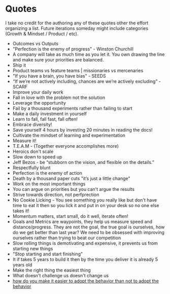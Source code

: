 Quotes 
======

I take no credit for the authoring any of these quotes other the effort organizing a list. Future iterations someday might include categories (Growth & Mindset / Product / etc). 

- Outcomes vs Outputs
- "Perfection is the enemy of progress​" - Winston Churchill​
- A company will take as much time as you let it. You own drawing the line and make sure your priorities are balanced. 
- Ship it
- Product teams vs feature teams | missionaries vs mercenaries 
- "If you have a brain, you have bias" - SEEDS
- “If we’re not actively including, chances are we’re actively excluding” - SCARF
- Improve your daily work 
- Fall in love with the problem not the solution​
- Leverage the opportunity ​
- Fail by a thousand experiments rather than failing to start​
- Make a daily investment in yourself
- Learn to fall, fall fast, fall often! 
- Embrace diversity!​
- Save yourself 4 hours by investing 20 minutes in reading the docs!​
- Cultivate the mindset of learning and experimentation 
- Measure it!​
- T.E.A.M - (Together everyone accomplishes more)​
- Heroics don't scale
- Slow down to speed up
- Jeff Bezos - be “stubborn on the vision, and flexible on the details.”
- Respectfully blunt 
- Perfection is the enemy of action 
- Death by a thousand paper cuts "it’s just a little change"
- Work on the most important things
- You can argue on priorities but you can't argue the results 
- Strive towards direction, not perfprection
- No Cookie Licking - You see something you really like but don't have time to eat it then so you lick it and put in on your desk so no one else takes it!
- Momentum matters, start small, do it well, iterate often!
- Goals and Metrics are waypoints, they help us measure speed and distance/progress. They are not the goal, the true goal is ourselves, how do we get better than last year? We need to be obsessed with improving ourselves rather than trying to beat our competition
- Slow rolling things is demotivating and expensive, it prevents us from starting new things 
- "Stop starting and start finishing"
 - It if takes 5 years to build it then by the time you deliver it is already 5 years old
- Make the right thing the easiest thing
- What doesn't challenge us doesn't change us
- [how do you make it easier to adopt the behavior than not to adopt the behavior](https://www.lennysnewsletter.com/p/teresa-torres-on-how-to-interview#details)
